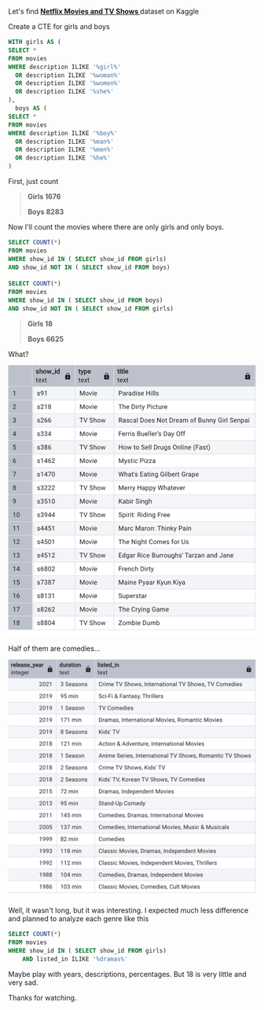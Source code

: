 Let's find **[Netflix Movies and TV Shows ](https://www.kaggle.com/datasets/shivamb/netflix-shows)** dataset on Kaggle

Create a CTE for girls and boys

  ```sql
WITH girls AS (
SELECT *
FROM movies
WHERE description ILIKE '%girl%' 
 	OR description ILIKE '%woman%'
    OR description ILIKE '%women%'
 	OR description ILIKE '%she%'
),  
	boys AS (
SELECT *
FROM movies
WHERE description ILIKE '%boy%' 
	OR description ILIKE '%man%'
    OR description ILIKE '%men%'
	OR description ILIKE '%he%'
)
```
First, just count

>**Girls 1676**
>
>**Boys 8283**

Now I'll count the movies where there are only girls and only boys.

```sql
SELECT COUNT(*)
FROM movies
WHERE show_id IN ( SELECT show_id FROM girls)
AND show_id NOT IN ( SELECT show_id FROM boys)

SELECT COUNT(*)
FROM movies
WHERE show_id IN ( SELECT show_id FROM boys)
AND show_id NOT IN ( SELECT show_id FROM girls)

```

>**Girls 18**
>
>**Boys 6625**

What? 

![screenshot](https://github.com/olivilli/Analysis/blob/main/Netflix/Netflix_girls1.png)

Half of them are comedies...

![screenshot](https://github.com/olivilli/Analysis/blob/main/Netflix/Netflix_girls2.png)

Well, it wasn't long, but it was interesting.
I expected much less difference and planned to analyze each genre like this

```sql
SELECT COUNT(*) 
FROM movies
WHERE show_id IN ( SELECT show_id FROM girls)
	AND listed_in ILIKE '%dramas%'
```

Maybe play with years, descriptions, percentages. 
But 18 is very little and very sad.

Thanks for watching.
